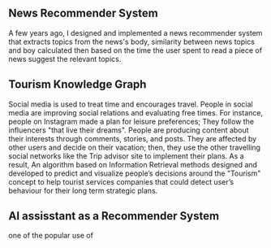 ## News Recommender System
A few years ago, I designed and implemented a news recommender system that extracts topics from the news's body, similarity between news topics and boy calculated then based on the time the user spent to read a piece of news suggest the relevant topics. 



## Tourism Knowledge Graph 
Social media is used to treat time and encourages travel. People in social media are improving social relations and evaluating free times.
For instance, people on Instagram made a plan for leisure preferences; They follow the influencers "that live their dreams". People are producing content about their interests through comments, stories, and posts. They are affected by other users and decide on their vacation; then, they use the other travelling social networks like the Trip advisor site to implement their plans. As a result, An algorithm based on Information Retrieval methods designed and developed to predict and visualize people’s decisions around the "Tourism" concept to help tourist services companies that could detect user’s behaviour for their long term strategic plans. 



## AI assisstant as a Recommender System
one of the popular use of 
